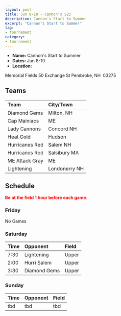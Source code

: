 ```yaml
---
layout: post
title: Jun 8-10 - Cannon's S2S
description: Cannon's Start to Summer
excerpt: "Cannon's Start to Summer"
tag:
- tournament
category:
- tournament
---
```

* **Name:** Cannon's Start to Summer
* **Dates:** Jun 8-10
* **Location:**  

Memorial Fields
50 Exchange St 
Pembroke, NH  03275

## Teams

|Team                        |City/Town        |
|:---------------------------|:----------------|
|Diamond Gems	               |Milton, NH       |	 
|Cap Mainiacs	               |ME               |	 
|Lady Cannons	               |Concord NH       |	 
|Heat Gold	                 |Hudson           |
|Hurricanes Red	             |Salem NH         | 
|Hurricanes Red	             |Salsibury MA     | 
|ME Attack Gray	             |ME               |
|Lightening                  |Londonerry NH    |


## Schedule
**<span style="color:red">Be at the field 1 hour before each game.</span>**

### Friday

No Games


### Saturday

| Time | Opponent         | Field | 
|:---  |:---              |:---     |
| 7:30  | Lightening      | Upper   |
| 2:00  | Hurri Salem     | Upper   |
| 3:30  | Diamond Gems    | Upper   |


### Sunday

| Time | Opponent | Field |
|:---  |:---      |:---   |
| tbd  | tbd      | tbd   |


